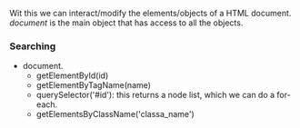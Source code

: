 Wit this we can interact/modify the elements/objects of a HTML document.
*document* is the main object that has access to all the objects.

### Searching
- document.
	- getElementById(id)
	- getElementByTagName(name)
	- querySelector('#id'): this returns a node list, which we can do a for-each.
	- getElementsByClassName('classa_name')